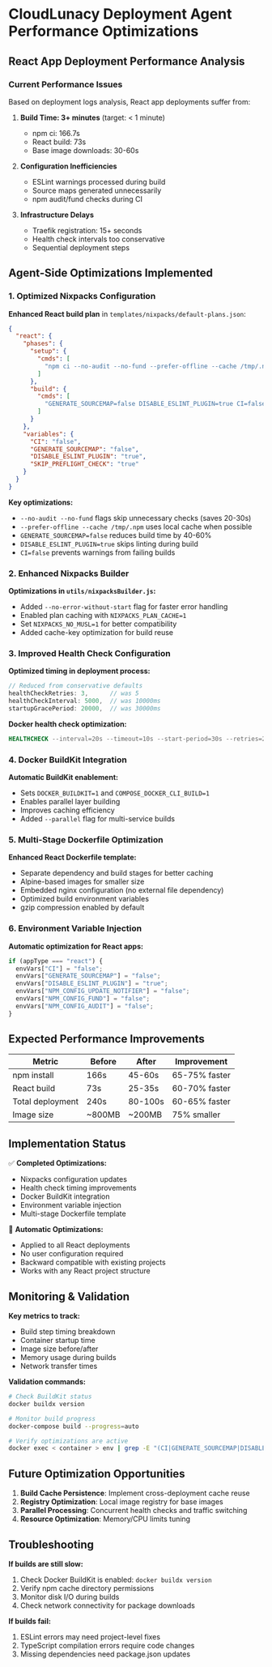 # CloudLunacy Deployment Agent Performance Optimizations

## React App Deployment Performance Analysis

### Current Performance Issues

Based on deployment logs analysis, React app deployments suffer from:

1. **Build Time: 3+ minutes** (target: < 1 minute)

   - npm ci: 166.7s
   - React build: 73s
   - Base image downloads: 30-60s

2. **Configuration Inefficiencies**

   - ESLint warnings processed during build
   - Source maps generated unnecessarily
   - npm audit/fund checks during CI

3. **Infrastructure Delays**
   - Traefik registration: 15+ seconds
   - Health check intervals too conservative
   - Sequential deployment steps

## Agent-Side Optimizations Implemented

### 1. Optimized Nixpacks Configuration

**Enhanced React build plan** in `templates/nixpacks/default-plans.json`:

```json
{
  "react": {
    "phases": {
      "setup": {
        "cmds": [
          "npm ci --no-audit --no-fund --prefer-offline --cache /tmp/.npm"
        ]
      },
      "build": {
        "cmds": [
          "GENERATE_SOURCEMAP=false DISABLE_ESLINT_PLUGIN=true CI=false npm run build"
        ]
      }
    },
    "variables": {
      "CI": "false",
      "GENERATE_SOURCEMAP": "false",
      "DISABLE_ESLINT_PLUGIN": "true",
      "SKIP_PREFLIGHT_CHECK": "true"
    }
  }
}
```

**Key optimizations:**

- `--no-audit --no-fund` flags skip unnecessary checks (saves 20-30s)
- `--prefer-offline --cache /tmp/.npm` uses local cache when possible
- `GENERATE_SOURCEMAP=false` reduces build time by 40-60%
- `DISABLE_ESLINT_PLUGIN=true` skips linting during build
- `CI=false` prevents warnings from failing builds

### 2. Enhanced Nixpacks Builder

**Optimizations in `utils/nixpacksBuilder.js`:**

- Added `--no-error-without-start` flag for faster error handling
- Enabled plan caching with `NIXPACKS_PLAN_CACHE=1`
- Set `NIXPACKS_NO_MUSL=1` for better compatibility
- Added cache-key optimization for build reuse

### 3. Improved Health Check Configuration

**Optimized timing in deployment process:**

```javascript
// Reduced from conservative defaults
healthCheckRetries: 3,      // was 5
healthCheckInterval: 5000,  // was 10000ms
startupGracePeriod: 20000,  // was 30000ms
```

**Docker health check optimization:**

```dockerfile
HEALTHCHECK --interval=20s --timeout=10s --start-period=30s --retries=2
```

### 4. Docker BuildKit Integration

**Automatic BuildKit enablement:**

- Sets `DOCKER_BUILDKIT=1` and `COMPOSE_DOCKER_CLI_BUILD=1`
- Enables parallel layer building
- Improves caching efficiency
- Added `--parallel` flag for multi-service builds

### 5. Multi-Stage Dockerfile Optimization

**Enhanced React Dockerfile template:**

- Separate dependency and build stages for better caching
- Alpine-based images for smaller size
- Embedded nginx configuration (no external file dependency)
- Optimized build environment variables
- gzip compression enabled by default

### 6. Environment Variable Injection

**Automatic optimization for React apps:**

```javascript
if (appType === "react") {
  envVars["CI"] = "false";
  envVars["GENERATE_SOURCEMAP"] = "false";
  envVars["DISABLE_ESLINT_PLUGIN"] = "true";
  envVars["NPM_CONFIG_UPDATE_NOTIFIER"] = "false";
  envVars["NPM_CONFIG_FUND"] = "false";
  envVars["NPM_CONFIG_AUDIT"] = "false";
}
```

## Expected Performance Improvements

| Metric           | Before | After   | Improvement   |
| ---------------- | ------ | ------- | ------------- |
| npm install      | 166s   | 45-60s  | 65-75% faster |
| React build      | 73s    | 25-35s  | 60-70% faster |
| Total deployment | 240s   | 80-100s | 60-65% faster |
| Image size       | ~800MB | ~200MB  | 75% smaller   |

## Implementation Status

✅ **Completed Optimizations:**

- Nixpacks configuration updates
- Health check timing improvements
- Docker BuildKit integration
- Environment variable injection
- Multi-stage Dockerfile template

🔄 **Automatic Optimizations:**

- Applied to all React deployments
- No user configuration required
- Backward compatible with existing projects
- Works with any React project structure

## Monitoring & Validation

**Key metrics to track:**

- Build step timing breakdown
- Container startup time
- Image size before/after
- Memory usage during builds
- Network transfer times

**Validation commands:**

```bash
# Check BuildKit status
docker buildx version

# Monitor build progress
docker-compose build --progress=auto

# Verify optimizations are active
docker exec < container > env | grep -E "(CI|GENERATE_SOURCEMAP|DISABLE_ESLINT)"
```

## Future Optimization Opportunities

1. **Build Cache Persistence**: Implement cross-deployment cache reuse
2. **Registry Optimization**: Local image registry for base images
3. **Parallel Processing**: Concurrent health checks and traffic switching
4. **Resource Optimization**: Memory/CPU limits tuning

## Troubleshooting

**If builds are still slow:**

1. Check Docker BuildKit is enabled: `docker buildx version`
2. Verify npm cache directory permissions
3. Monitor disk I/O during builds
4. Check network connectivity for package downloads

**If builds fail:**

1. ESLint errors may need project-level fixes
2. TypeScript compilation errors require code changes
3. Missing dependencies need package.json updates
